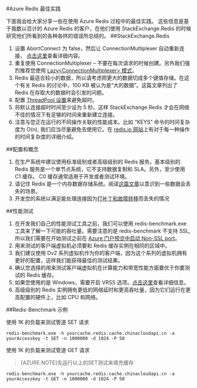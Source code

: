 <properties 
	pageTitle="Azure Redis 最佳实践" 
	description="Azure Redis 最佳实践" 
	services="redis-cache" 
	documentationCenter="" 
	authors=""
	manager="" 
	editor=""/>
<tags ms.service="redis-cache-aog" ms.date="" wacn.date="08/31/2016"/>
#Azure Redis 最佳实践

下面我会给大家分享一些在使用 Azure Redis 过程中的最佳实践。 这些信息是基于我数以百计的 Azure Redis 的客户，在他们使用 StackExchange.Redis 的时候研究他们所看到的各种各样的错误所总结的。
##StackExchange.Redis

1.	设置 AbortConnect 为 false，然后让 ConnectionMultiplexer 自动重新连接， [点击这里](https://gist.github.com/JonCole/36ba6f60c274e89014dd#file-se-redis-setabortconnecttofalse-md)查看详细内容。
2.	重复使用 ConnectionMultiplexer – 不要在每次请求的时候创建。另外我们强烈推荐您使用 [Lazy&lt;ConnectionMultiplexer&gt; 模式](https://www.azure.cn/documentation/articles/cache-dotnet-how-to-use-azure-redis-cache/#connect-to-the-cache)。 
3.	Redis 最适合较小的数据，所以请考虑把更大的数据切成多个键值存储。在这个有关 Redis 的讨论中，100 KB 被认为是“大的数据”。这篇文章列出了 Redis 在存取大的数据时会引发的问题。
4.	配置 [ThreadPool 设置](https://gist.github.com/JonCole/e65411214030f0d823cb)来避免超时。
5.	将默认连接超时时间至少设为 5 秒。这样 StackExchange.Redis 才会在网络不佳的情况下有足够的时间来重新建立连接。
6.	注意与您正在运行的不同操作关联的性能成本。比如 “KEYS” 命令的时间复杂度为 O(n), 我们应当尽量避免去使用它。在 [redis.io 网站](http://redis.io/commands/)上有对于每一种操作的时间复杂度的详细介绍。

##配置和概念

1.	在生产系统中建议使用标准级别或者高级级别的 Redis 服务。基本级别的 Redis 服务是一个单节点系统，它不支持数据复制和 SLA。另外，至少使用 C1 缓存。 C0 缓存通常适用于开发或者测试环境。
2.	请记住 Redis 是一个内存数据存储系统。阅读[这篇文章](https://gist.github.com/JonCole/b6354d92a2d51c141490f10142884ea4#file-whathappenedtomydatainredis-md)以意识到一些数据会丢失的场景。
3.	开发您的系统以满足能处理连接因为[打补丁和故障转移](https://gist.github.com/JonCole/317fe03805d5802e31cfa37e646e419d#file-azureredis-patchingexplained-md)而丢失的情况

##性能测试

1.	在开发我们自己的性能测试工具之前，我们可以使用 redis-benchmark.exe 工具来了解一下可能的吞吐量。需要注意的是 redis-benchmark 不支持 SSL, 所以我们需要在开始测试之前在 [Azure 门户预览中启动 Non-SSL port](/documentation/articles/cache-configure/#access-ports)。
2.	用来测试的客户端虚拟机必须要和 Redis 缓存实例在相同的区域中。
3.	我们建议使用 Dv2 系列虚拟机作为你的客户端，因为这个系列的虚拟机拥有更好的配置，这样我们能获得最佳的测试结果。
4.	确认您选择的用来测试客户端虚拟机在计算能力和带宽性能方面要优于你要测试的 Redis 缓存。
5.	如果您使用的是 Windows，需要开启 VRSS 选项。[点击这里](https://technet.microsoft.com/zh-cn/library/dn383582%28v=ws.11%29.aspx)查看详细信息。
6.	高级级别的 Redis 实例拥有更低的网络延时和更高吞吐量，因为它们运行在更高配置的硬件上，比如 CPU 和网络。

##Redis-Benchmark 示例

使用 1K 的负载来测试管道 SET 请求

    redis-benchmark.exe -h yourcache.redis.cache.chinacloudapi.cn -a yourAccesskey -t SET -n 1000000 -d 1024 -P 50
    
使用 1K 的负载来测试管道 GET 请求
>[AZURE.NOTE]先运行以上的SET测试来填充缓存

    redis-benchmark.exe -h yourcache.redis.cache.chinacloudapi.cn -a yourAccesskey -t GET -n 1000000 -d 1024 -P 50
